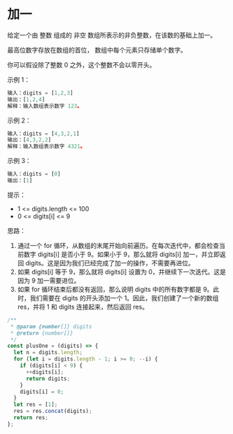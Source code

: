 # 加一

给定一个由 整数 组成的 非空 数组所表示的非负整数，在该数的基础上加一。

最高位数字存放在数组的首位， 数组中每个元素只存储单个数字。

你可以假设除了整数 0 之外，这个整数不会以零开头。

示例 1：

```js
输入：digits = [1,2,3]
输出：[1,2,4]
解释：输入数组表示数字 123。
```

示例 2：

```js
输入：digits = [4,3,2,1]
输出：[4,3,2,2]
解释：输入数组表示数字 4321。
```

示例 3：

```js
输入：digits = [0]
输出：[1]
```

提示：

- 1 <= digits.length <= 100
- 0 <= digits[i] <= 9

思路：

1. 通过一个 for 循环，从数组的末尾开始向前遍历。在每次迭代中，都会检查当前数字 digits[i] 是否小于 9。如果小于 9，那么就将 digits[i] 加一，并立即返回 digits。这是因为我们已经完成了加一的操作，不需要再进位。
2. 如果 digits[i] 等于 9，那么就将 digits[i] 设置为 0，并继续下一次迭代。这是因为 9 加一需要进位。
3. 如果 for 循环结束后都没有返回，那么说明 digits 中的所有数字都是 9。此时，我们需要在 digits 的开头添加一个 1。因此，我们创建了一个新的数组 res，并将 1 和 digits 连接起来，然后返回 res。

```js
/**
 * @param {number[]} digits
 * @return {number[]}
 */
const plusOne = (digits) => {
  let n = digits.length;
  for (let i = digits.length - 1; i >= 0; --i) {
    if (digits[i] < 9) {
      ++digits[i];
      return digits;
    }
    digits[i] = 0;
  }
  let res = [1];
  res = res.concat(digits);
  return res;
};
```
